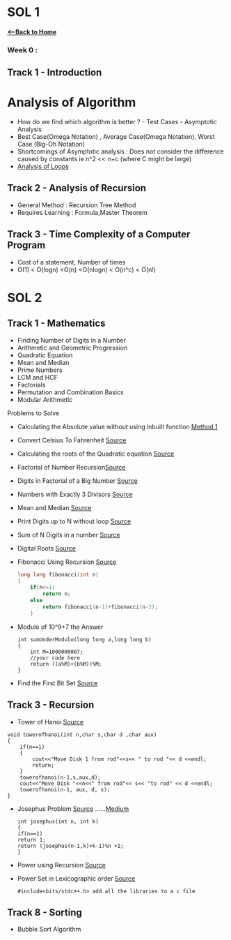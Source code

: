 # SOL 1

#### [<--Back to Home](../Readme.md)

### Week 0 :

## Track 1 - Introduction  

# Analysis of Algorithm  

* How do we find which algorithm is better ? - Test Cases - Asymptotic Analysis
* Best Case(Omega Notation) , Average Case(Omega Notation), Worst Case (Big-Oh Notation)
* Shortcomings of Asymptotic analysis : Does not consider the difference caused by constants ie n^2 << n+c (where C might be large)
* [Analysis of Loops](https://telegra.ph/Analysis-of-Loops-06-11)

## Track 2 - Analysis of Recursion

*  General Method : Recursion Tree Method
*  Requires Learning : Formula,Master Theorem 

## Track 3 - Time Complexity of a Computer Program 

* Cost of a statement, Number of times 
* O(1) < O(logn) <O(n) <O(nlogn) < O(n^c) < O(n!)


# SOL 2

## Track 1 - Mathematics

* Finding Number of Digits in a Number 
*  Arithmetic and Geometric Progression  
* Quadratic Equation  
* Mean and Median  
* Prime Numbers
* LCM and HCF 
* Factorials 
* Permutation and Combination Basics
* Modular Arithmetic 

Problems to Solve  
 - Calculating the Absolute value without using inbuilt function [Method 1](https://www.geeksforgeeks.org/compute-the-integer-absolute-value-abs-without-branching/)

 - Convert Celsius To Fahrenheit [Source](https://www.geeksforgeeks.org/program-celsius-fahrenheit-conversion/)

 - Calculating the roots of the Quadratic equation [Source](https://www.geeksforgeeks.org/program-to-find-the-roots-of-quadratic-equation/)

 - Factorial of Number Recursion[Source](https://www.geeksforgeeks.org/program-for-factorial-of-a-number/) 

 - Digits in  Factorial of a Big Number [Source](https://www.geeksforgeeks.org/count-digits-factorial-set-1/)

 - Numbers with Exactly 3 Divisors [Source](https://www.geeksforgeeks.org/numbers-exactly-3-divisors/)

 -  Mean and Median [Source](https://www.geeksforgeeks.org/program-for-mean-and-median-of-an-unsorted-array/)

 -  Print Digits up to N without loop [Source](https://www.geeksforgeeks.org/how-will-you-print-numbers-from-1-to-200-without-using-loop/)

 - Sum of N Digits in a number [Source](https://www.geeksforgeeks.org/program-for-sum-of-the-digits-of-a-given-number/)

 - Digital Roots [Source](https://www.geeksforgeeks.org/digital-rootrepeated-digital-sum-given-integer/)

 - Fibonacci Using Recursion [Source](https://www.geeksforgeeks.org/program-for-nth-fibonacci-number/) 

   ```c++
   long long fibonacci(int n)
   {
       if(n<=1)
           return n;
       else 
           return fibonacci(n-1)+fibonacci(n-2);
       }
   ```

   

- Modulo of 10^9+7 the Answer

  ```
  int sumUnderModulo(long long a,long long b)
  {
      int M=1000000007;
      //your code here
      return ((a%M)+(b%M))%M;
  }
  ```

- Find the First Bit Set [Source](https://www.geeksforgeeks.org/position-of-rightmost-set-bit/)

  

## Track 3 - Recursion

- Tower of Hanoi [Source](https://practice.geeksforgeeks.org/problems/tower-of-hanoi/0) 

```
void towerofhanoi(int n,char s,char d ,char aux)
{
	if(n==1)
	{
		cout<<"Move Disk 1 from rod"<<s<< " to rod "<< d <<endl;
		return;
	}
	towerofhanoi(n-1,s,aux,d);
	cout<<"Move Disk "<<n<<" from rod"<< s<< "to rod" << d <<endl;
	towerofhanoi(n-1, aux, d, s);
}
```

- Josephus Problem [Source](https://practice.geeksforgeeks.org/problems/josephus-problem/1) ......[Medium](https://medium.com/@rrfd/explaining-the-josephus-algorithm-11d0c02e7212)

  ```
  int josephus(int n, int k)
  {
  if(n==1)
  return 1;
  return (josephus(n-1,k)+k-1)%n +1;
  }
  ```

- Power using Recursion  [Source](https://www.sanfoundry.com/c-program-power-number-using-recursion/)

- Power Set in Lexicographic order [Source](https://www.geeksforgeeks.org/powet-set-lexicographic-order/)

  ``` 
  #include<bits/stdc++.h> add all the libraries to a c file
  ```









## Track 8 - Sorting

* Bubble Sort Algorithm 
  
  
  

  

  
  
  
  
  
  
  
  